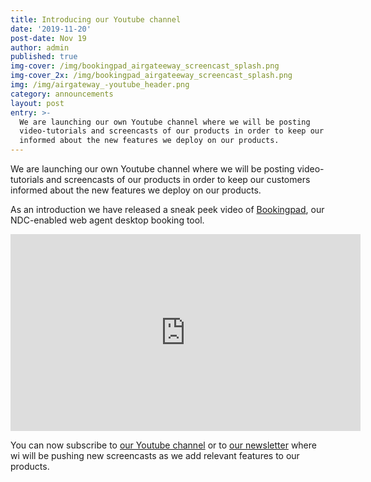 ```yaml
---
title: Introducing our Youtube channel
date: '2019-11-20'
post-date: Nov 19
author: admin
published: true
img-cover: /img/bookingpad_airgateeway_screencast_splash.png
img-cover_2x: /img/bookingpad_airgateeway_screencast_splash.png
img: /img/airgateway_-youtube_header.png
category: announcements
layout: post
entry: >-
  We are launching our own Youtube channel where we will be posting
  video-tutorials and screencasts of our products in order to keep our customers
  informed about the new features we deploy on our products.
---
```

 

We are launching our own Youtube channel where we will be posting video-tutorials and screencasts of our products in order to keep our customers informed about the new features we deploy on our products.

As an introduction we have released a sneak peek video of  [Bookingpad](https://bookingpad.net/), our NDC-enabled web agent desktop booking tool.

<iframe width="560" height="315" src="https://www.youtube.com/embed/X4gJ9nrSYAs" frameborder="0" allow="accelerometer; autoplay; encrypted-media; gyroscope; picture-in-picture" allowfullscreen></iframe>

You can now subscribe to [our Youtube channel](https://www.youtube.com/channel/UCmwFyV57gsV6OOL5j98qUTQ) or to [our newsletter](https://confirmsubscription.com/h/j/D820D36E31833649) where wi will be pushing new screencasts as we add relevant features to our products.
